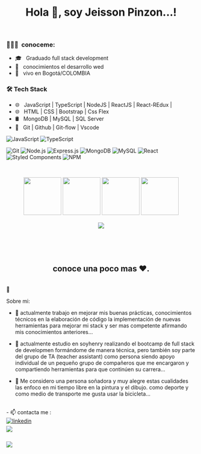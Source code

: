 <h1 align="center">Hola 👋, soy  Jeisson Pinzon...!</h1>
<br>

<h3> 👨🏻‍💻 &nbsp;conoceme:</h3>

- 🎓 &nbsp; Graduado full stack development
- :rocket: &nbsp; conocimientos el desarrollo wed
- 💼 &nbsp; vivo en Bogotá/COLOMBIA

<h3>🛠 Tech Stack</h3>

- 🌐 &nbsp; JavaScript | TypeScript | NodeJS | ReactJS | React-REdux |
- 🌐 &nbsp; HTML | CSS | Bootstrap | Css Flex
- 🛢 &nbsp; MongoDB | MySQL | SQL Server
- 🔧 &nbsp; Git | Github | Git-flow | Vscode

![JavaScript](https://img.shields.io/badge/-JavaScript-000?&logo=JavaScript)
![TypeScript](https://img.shields.io/badge/-TypeScript-000?&logo=TypeScript&logoColor=007ACC)

![Git](https://img.shields.io/badge/-Git-000?&logo=git)
![Node.js](https://img.shields.io/badge/-Node.js-000?&logo=node.js)
![Express.js](https://img.shields.io/badge/-Express.js-000)
![MongoDB](https://img.shields.io/badge/-MongoDB-000?&logo=mongodb)
![MySQL](https://img.shields.io/badge/-MySQL-000?&logo=mysql&logoColor=FFFFFF)
![React](https://img.shields.io/badge/-React-000?&logo=React)
![Styled Components](https://img.shields.io/badge/-Styled%20Components-000?&logo=styled-components)
![NPM](https://img.shields.io/badge/-NPM-000?&logo=NPM)
<br />


<br>
<p align="center">
  <img src="https://media3.giphy.com/media/ln7z2eWriiQAllfVcn/200w.webp" width="100">
   <!-- <img src="https://i.giphy.com/media/LMt9638dO8dftAjtco/200.webp" width="100"> -->
   <img src="https://i.giphy.com/media/eNAsjO55tPbgaor7ma/200w.webp" width="100">
   <img src="https://i.giphy.com/media/KzJkzjggfGN5Py6nkT/200.webp" width="100">
   <img src="https://i.giphy.com/media/IdyAQJVN2kVPNUrojM/200.webp" width="100"><br><br>
  <img src="https://camo.githubusercontent.com/936a08778c7e4885053d148c07bbd2339dfbdd80/68747470733a2f2f6665726f73732e6e65742f782f6e6f6465322e676966" /><br><br>
</p>
<br>
<br>

<h2 align="center">
   conoce una poco mas ❤.
</h2>

<br/>
📣
<br/>

Sobre mi:

- 🔭 actualmente trabajo en mejorar mis buenas prácticas, conocimientos técnicos en la elaboración de código la implementación de nuevas herramientas para mejorar mi stack y ser mas competente afirmando mis conocimientos anteriores...

- 🌱 actualmente estudio en soyhenry realizando el bootcamp de full stack de developmen formándome de manera técnica, pero también soy parte del grupo de TA (teacher assistant) como persona siendo apoyo individual de un pequeño grupo de compañeros que me encargaron y compartiendo herramientas para que continúen su carrera...

- 🤔 Me considero una persona soñadora y muy alegre estas cualidades las enfoco en mi tiempo libre en la pintura y el dibujo. como deporte y como medio de transporte me gusta usar la bicicleta...

<br>
- 📫 contacta me :
<br>
<div align='left'>



<li style="list-style: none">
<a href="https://www.linkedin.com/in/jeisson-pinzon-viquez-a45972261/" target="_blank">
<img src="https://img.shields.io/badge/linkedin:  jeissonP-%2300acee.svg?color=405DE6&style=for-the-badge&logo=linkedin&logoColor=white" alt=linkedin style="margin-bottom: 5px;"/>
</a>
</li>

<li style="list-style: none" >
<a href="mailto:jeissonolwen@gmail.com" target="_blank">
<img src="https://img.shields.io/badge/gmail:  jeissonP-%23EA4335.svg?style=for-the-badge&logo=gmail&logoColor=white" t=mail style="margin-bottom: 5px;" />
</a>
</li>
	

</div>

<br>
<img src="https://user-images.githubusercontent.com/73097560/115834477-dbab4500-a447-11eb-908a-139a6edaec5c.gif">
<br>
<br>
<br>

<div align='center'>


